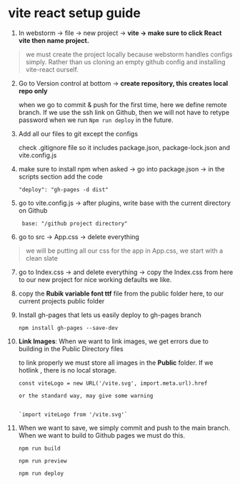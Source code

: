 
# vite react setup guide

1) In webstorm -> file -> new project -> **vite -> make sure to click React vite then name project.**


>we must create the project locally because
>webstorm handles configs simply. Rather than us cloning an empty github config and installing vite-react ourself. 


2) Go to Version control at bottom -> **create repository, this creates local repo only**
    
    when we go to commit & push for the first time, here we define remote branch. If we use the ssh 
   link on Github, then we will not have to retype password when we run 
`Npm run deploy` in the future.


3) Add all our files to git except the configs

    check .gitignore file so it includes package.json, package-lock.json and vite.config.js


4) make sure to install npm when asked -> go into package.json -> in the scripts section add the code

    `"deploy": "gh-pages -d dist"`


5) go to vite.config.js -> after plugins, write base with the current directory on Github

    ` base: "/github project directory"`


6) go to src -> App.css -> delete everything

>we will be putting all our css for the app in App.css, we start with a clean slate

7) go to Index.css -> and delete everything -> copy the Index.css from here to our new project for nice working defaults we like.


8) copy the **Rubik variable font ttf** file from the public folder here, to our current projects public folder


9) Install gh-pages that lets us easily deploy to gh-pages branch
    
   `npm install gh-pages --save-dev`


10) **Link Images**: When we want to link images, we get errors due to building in the Public Directory files 

    to link properly we must store all images in the **Public** folder. If we hotlink , there is no local storage.

      `const viteLogo = new URL('/vite.svg', import.meta.url).href`


        or the standard way, may give some warning
   

        `import viteLogo from '/vite.svg'`
   
   
11) When we want to save, we simply commit and push to the main branch. When we want to build to 
    Github pages we must do this.

    `npm run build`
    
    `npm run preview`
    
    `npm run deploy`
